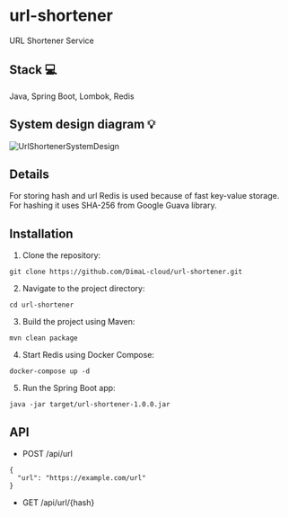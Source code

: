 # url-shortener
URL Shortener Service

## Stack 💻
Java, Spring Boot, Lombok, Redis

## System design diagram 💡

![UrlShortenerSystemDesign](https://github.com/DimaL-cloud/url-shortener/assets/78265212/d07dd224-e935-4340-bea4-dc896775b9c6)

## Details
For storing hash and url Redis is used because of fast key-value storage. For hashing it uses SHA-256 from Google Guava library.

## Installation

1. Clone the repository:
```
git clone https://github.com/DimaL-cloud/url-shortener.git
```
2. Navigate to the project directory:
```
cd url-shortener
```
3. Build the project using Maven:
```
mvn clean package
```
4. Start Redis using Docker Compose:
```
docker-compose up -d
```
5. Run the Spring Boot app:
```
java -jar target/url-shortener-1.0.0.jar
```

## API
* POST /api/url
```
{
  "url": "https://example.com/url"
}
```
* GET /api/url/{hash}
